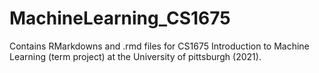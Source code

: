 # MachineLearning_CS1675
Contains RMarkdowns and .rmd files for CS1675 Introduction to Machine Learning (term project) at the University of pittsburgh (2021).
